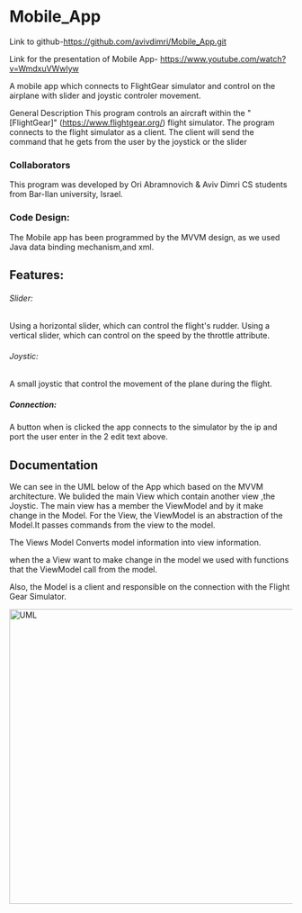 # Mobile_App

Link to github-https://github.com/avivdimri/Mobile_App.git

Link for the presentation of Mobile App- https://www.youtube.com/watch?v=WmdxuVWwlyw

A mobile app which connects to FlightGear simulator and control on the airplane with slider and joystic controler movement.

General Description
This program controls an aircraft within the "[FlightGear]" (https://www.flightgear.org/) flight simulator. The program connects to the flight 
simulator as a client.
The client will send the command that he gets from the user by the joystick or the slider

### Collaborators
This program was developed by Ori Abramnovich & Aviv Dimri CS students from Bar-Ilan university, Israel.

### Code Design:
The Mobile app has been programmed by the MVVM design, as we used Java data binding mechanism,and xml.

## Features:

###### Slider:


Using a horizontal slider, which can control the flight's rudder. 
Using a vertical slider, which can control on the speed by the throttle attribute. 


###### Joystic:
A small joystic that control the movement of the plane during the flight.

##### Connection:
A button when is clicked the app connects to the simulator by the ip and port the user enter in the 2 edit text above.


## Documentation
We can see in the UML below of the App which based on the MVVM architecture.
We bulided the main View which contain another view ,the Joystic. The main view has a member the ViewModel and by it make change in the Model.
For the View, the ViewModel is an abstraction of the Model.It passes commands from the view to the model.

The Views Model Converts model information into view information.

when the a View want to make change in the model we used with functions that the ViewModel call from the model.

Also, the Model is a client and responsible on the  connection with the Flight Gear Simulator.

<img width="524" alt="UML" src="https://user-images.githubusercontent.com/80414213/123543720-97deff80-d758-11eb-83e7-3065a52dfc43.png">



